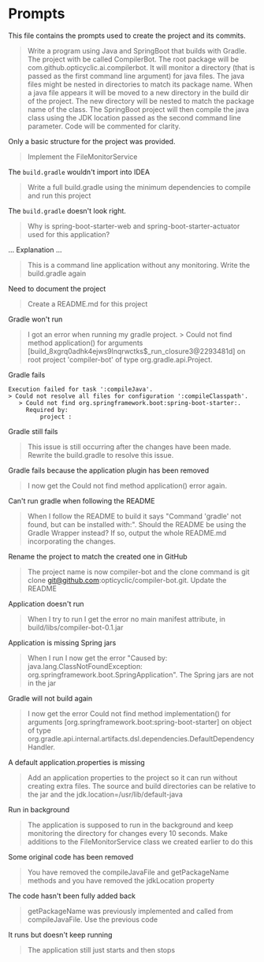 # Prompts

This file contains the prompts used to create the project and its commits.

> Write a program using Java and SpringBoot that builds with Gradle. The project with be called CompilerBot. The root package will be com.github.opticyclic.ai.compilerbot. It will monitor a directory (that is passed as the first command line argument) for java files. The java files might be nested in directories to match its package name. When a java file appears it will be moved to a new directory in the build dir of the project. The new directory will be nested to match the package name of the class. The SpringBoot project will then compile the java class using the JDK location passed as the second command line parameter. Code will be commented for clarity.

Only a basic structure for the project was provided.

> Implement the FileMonitorService 

The `build.gradle` wouldn't import into IDEA

> Write a full build.gradle using the minimum dependencies to compile and run this project

The `build.gradle` doesn't look right.

> Why is spring-boot-starter-web and spring-boot-starter-actuator used for this application?

... Explanation ...

> This is a command line application without any monitoring. Write the build.gradle again

Need to document the project

> Create a README.md for this project

Gradle won't run

> I got an error when running my gradle project. > Could not find method application() for arguments [build_8xgrq0adhk4ejws9lnqrwctks$_run_closure3@2293481d] on root project 'compiler-bot' of type org.gradle.api.Project.

Gradle fails

~~~
Execution failed for task ':compileJava'.
> Could not resolve all files for configuration ':compileClasspath'.
   > Could not find org.springframework.boot:spring-boot-starter:.
     Required by:
         project :
~~~

Gradle still fails

> This issue is still occurring after the changes have been made. Rewrite the build.gradle to resolve this issue.

Gradle fails because the application plugin has been removed

> I now get the  Could not find method application() error again.

Can't run gradle when following the README

> When I follow the README to build it says 
> "Command 'gradle' not found, but can be installed with:". 
> Should the README be using the Gradle Wrapper instead? 
> If so, output the whole README.md incorporating the changes.

Rename the project to match the created one in GitHub

> The project name is now compiler-bot and the clone command is git clone git@github.com:opticyclic/compiler-bot.git. Update the README

Application doesn't run

> When I try to run I get the error no main manifest attribute, in build/libs/compiler-bot-0.1.jar

Application is missing Spring jars

> When I run I now get the error "Caused by: java.lang.ClassNotFoundException: org.springframework.boot.SpringApplication". The Spring jars are not in the jar

Gradle will not build again

> I now get the error Could not find method implementation() for arguments [org.springframework.boot:spring-boot-starter] on object of type org.gradle.api.internal.artifacts.dsl.dependencies.DefaultDependencyHandler.

A default application.properties is missing

> Add an application properties to the project so it can run without creating extra files. The source and build directories can be relative to the jar and the jdk.location=/usr/lib/default-java

Run in background

> The application is supposed to run in the background and keep monitoring the directory for changes every 10 seconds. Make additions to the FileMonitorService class we created earlier to do this

Some original code has been removed

> You have removed the compileJavaFile and getPackageName methods and you have removed the jdkLocation property

The code hasn't been fully added back

> getPackageName was previously implemented and called from compileJavaFile. Use the previous code

It runs but doesn't keep running

> The application still just starts and then stops
